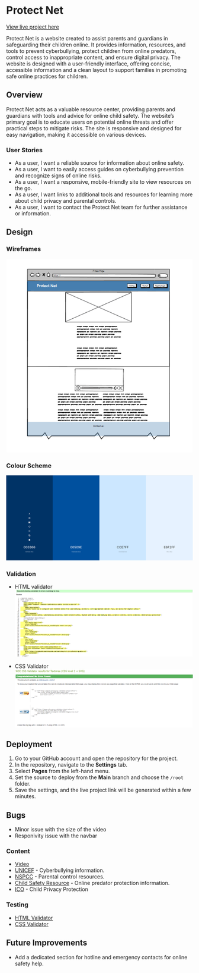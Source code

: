 # Protect Net

[View live project here](https://mali-539.github.io/ProtectNet-Project/)

Protect Net is a website created to assist parents and guardians in safeguarding their children online. It provides information, resources, and tools to prevent cyberbullying, protect children from online predators, control access to inappropriate content, and ensure digital privacy. The website is designed with a user-friendly interface, offering concise, accessible information and a clean layout to support families in promoting safe online practices for children.

## Overview

Protect Net acts as a valuable resource center, providing parents and guardians with tools and advice for online child safety. The website’s primary goal is to educate users on potential online threats and offer practical steps to mitigate risks. The site is responsive and designed for easy navigation, making it accessible on various devices.

### User Stories

- As a user, I want a reliable source for information about online safety.
- As a user, I want to easily access guides on cyberbullying prevention and recognize signs of online risks.
- As a user, I want a responsive, mobile-friendly site to view resources on the go.
- As a user, I want links to additional tools and resources for learning more about child privacy and parental controls.
- As a user, I want to contact the Protect Net team for further assistance or information.

## Design

### Wireframes

![desktop-wirephrame](/assets/readme_images/desktop-wireframe.png)

### Colour Scheme

![Colour Palette](/assets/readme_images/colour-palette.png)

### Validation

- HTML validator
![html_validator](/assets/readme_images/html_validator.png)

- CSS Validator
![css_validator](/assets/readme_images/css_validator.png)

## Deployment

1. Go to your GitHub account and open the repository for the project.
2. In the repository, navigate to the **Settings** tab.
3. Select **Pages** from the left-hand menu.
4. Set the source to deploy from the **Main** branch and choose the `/root` folder.
5. Save the settings, and the live project link will be generated within a few minutes.

## Bugs

- Minor issue with the size of the video
- Responivity issue with the navbar

### Content

- [Video](https://www.youtube.com/embed/ZCZCXrCSU1I)
- [UNICEF](https://www.unicef.org/end-violence/how-to-stop-cyberbullying) - Cyberbullying information.
- [NSPCC](https://www.nspcc.org.uk/keeping-children-safe/online-safety/parental-controls/) - Parental control resources.
- [Child Safety Resource](https://childsafety.losangelescriminallawyer.pro) - Online predator protection information.
- [ICO](https://ico.org.uk/for-organisations/uk-gdpr-guidance-and-resources/childrens-information/childrens-code-guidance-and-resources/protecting-childrens-privacy-online-our-childrens-code-strategy/#:~:text=The%20Children's%20code%20was%20fully,protected%20within%20the%20digital%20world.) - Child Privacy Protection

### Testing

- [HTML Validator](https://validator.w3.org/)
- [CSS Validator](https://jigsaw.w3.org/css-validator/)

## Future Improvements

- Add a dedicated section for hotline and emergency contacts for online safety help.